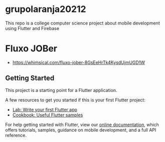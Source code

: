 # grupolaranja20212

This repo is a college computer science project about mobile development using Flutter and Firebase

# Fluxo JOBer

* https://whimsical.com/fluxo-jober-8GsEeHrTk4KysdUjmUGD1W

## Getting Started

This project is a starting point for a Flutter application.

A few resources to get you started if this is your first Flutter project:

- [Lab: Write your first Flutter app](https://flutter.dev/docs/get-started/codelab)
- [Cookbook: Useful Flutter samples](https://flutter.dev/docs/cookbook)

For help getting started with Flutter, view our
[online documentation](https://flutter.dev/docs), which offers tutorials,
samples, guidance on mobile development, and a full API reference.
